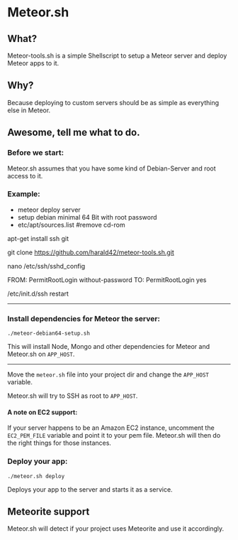 # Meteor.sh

## What?

Meteor-tools.sh is a simple Shellscript to setup a Meteor server and deploy Meteor apps to it.

## Why?

Because deploying to custom servers should be as simple as everything else in Meteor.

## Awesome, tell me what to do.

### Before we start:

Meteor.sh assumes that you have some kind of Debian-Server and root access to it.

### Example:

* meteor deploy server
* setup debian minimal 64 Bit with root password
* etc/apt/sources.list  #remove cd-rom

apt-get install ssh git

git clone https://github.com/harald42/meteor-tools.sh.git

nano /etc/ssh/sshd_config

FROM:
PermitRootLogin without-password
TO:
PermitRootLogin yes

/etc/init.d/ssh restart

--------------------------------
### Install dependencies for Meteor the server:

```
./meteor-debian64-setup.sh
```

This will install Node, Mongo and other dependencies for Meteor and Meteor.sh on `APP_HOST`.

----

Move the `meteor.sh` file into your project dir and change the `APP_HOST` variable.

Meteor.sh will try to SSH as root to `APP_HOST`.

#### A note on EC2 support:

If your server happens to be an Amazon EC2 instance, uncomment the `EC2_PEM_FILE` variable and point it to your pem file. Meteor.sh will then do the right things for those instances.



### Deploy your app:

```
./meteor.sh deploy
```

Deploys your app to the server and starts it as a service.

## Meteorite support

Meteor.sh will detect if your project uses Meteorite and use it accordingly.
